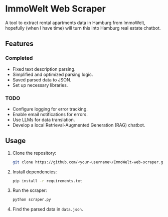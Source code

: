 # ImmoWelt Web Scraper

A tool to extract rental apartments data in Hamburg from ImmoWelt, hopefully (when I have time) will turn this into  Hamburg real estate chatbot.

## Features

### Completed
- Fixed text description parsing.
- Simplified and optimized parsing logic.
- Saved parsed data to JSON.
- Set up necessary libraries.

### TODO
- Configure logging for error tracking.
- Enable email notifications for errors.
- Use LLMs for data translation.
- Develop a local Retrieval-Augmented Generation (RAG) chatbot.

## Usage
1. Clone the repository:
   ```bash
   git clone https://github.com/<your-username>/ImmoWelt-web-scraper.git
   ```
2. Install dependencies:
   ```bash
   pip install -r requirements.txt
   ```
3. Run the scraper:
   ```bash
   python scraper.py
   ```
4. Find the parsed data in `data.json`.
